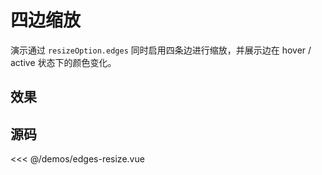 # 四边缩放

演示通过 `resizeOption.edges` 同时启用四条边进行缩放，并展示边在 hover / active 状态下的颜色变化。

## 效果

<ClientOnly>
  <DemoEdgesResize></DemoEdgesResize>
</ClientOnly>

## 源码

<<< @/demos/edges-resize.vue
